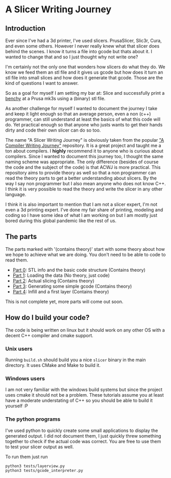 # A Slicer Writing Journey

## Introduction
Ever since I've had a 3d printer, I've used slicers. PrusaSlicer, Slic3r, Cura, and even 
some others. However I never really knew what that slicer does behind the scenes. 
I know it turns a file into gcode but thats about it. I wanted to change that and so I just
thought why not write one?

I'm certainly not the only one that wonders how slicers do what they do. We know we feed them an
stl file and it gives us gcode but how does it turn an stl file into small slices and how does it
generate that gcode. Those are the kind of questions I want to answer.

So as a goal for myself I am setting my bar at: Slice and successfully print a [benchy](https://www.thingiverse.com/thing:763622) at a Prusa
mk3s using a (binary) stl file.

As another challenge for myself I wanted to document the journey I take and keep it light enough
so that an average person, even a non (c++) programmer, can still understand at least the basics of 
what this code will do. Yet practical enough so that anyone who justs wants to get their hands dirty
and code their own slicer can do so too.

The name "A Slicer Writing Journey" is obviously taken from the popular 
["A Compiler Writing Journey"](https://github.com/DoctorWkt/acwj) repository. It is a great project
and taught me a ton about compilers. I **highly** recommend it to anyone who is curious 
about compilers. Since I wanted to document this journey too, I thought the same naming scheme
was appropriate. The only difference (besides of course the code and the subject of the code) is 
that ACWJ is more practical. This repository aims to provide theory as well so that a non programmer
can read the theory parts to get a better understanding about slicers. By the way I say non 
programmer but I also mean anyone who does not know C++. I think it is very possible to read
the theory and write the slicer in any other language. 

I think it is also important to mention that I am not a slicer expert, I'm not even a 3d printing
expert. I've done my fair share of printing, modeling and coding so I have some idea of what I am 
working on but I am mostly just bored during this global pandemic like the rest of us. 

## The parts
The parts marked with '(contains theory)' start with some theory about how we hope to
achieve what we are doing. You don't need to be able to code to read them.

- [Part 0](docs/part0.md): STL info and the basic code structure (Contains theory)
- [Part 1](docs/part1.md): Loading the data (No theory, just code)
- [Part 2](docs/part2.md): Actual slicing (Contains theory)
- [Part 3](docs/part3.md): Generating some simple gcode (Contains theory)
- [Part 4](docs/part4.md): Infill and a first layer (Contains theory)

This is not complete yet, more parts will come out soon.

## How do I build your code?
The code is being written on linux but it should work on any other OS with a decent C++ compiler
and cmake support.

### Unix users
Running `build.sh` should build you a nice `slicer` binary in the main directory. It
uses CMake and Make to build it.

### Windows users
I am not very familiar with the windows build systems but since the project uses cmake it should not
be a problem. These tutorials assume you at least have a moderate understating of C++ so 
you should be able to build it yourself :P

### The python programs
I've used python to quickly create some small applications to display the generated output.
I did not document them, I just quickly threw something together to check if the actual
code was correct. You are free to use them to test your slicer output as well.

To run them just run

    python3 tests/layerview.py
    python3 tests/gcode_interpreter.py